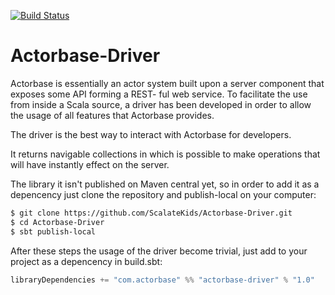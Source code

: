 [![Build Status](https://travis-ci.org/ScalateKids/Actorbase-Driver.svg?branch=master)](https://travis-ci.org/ScalateKids/Actorbase-Client)

# Actorbase-Driver

Actorbase is essentially an actor system built upon a server component that
exposes some API forming a REST- ful web service. To facilitate the use from
inside a Scala source, a driver has been developed in order to allow the usage
of all features that Actorbase provides.

The driver is the best way to interact with Actorbase for developers.

It returns navigable collections in which is possible to make operations that
will have instantly effect on the server.

The library it isn't published on Maven central yet, so in order to add it as a
depencency just clone the repository and publish-local on your computer:
```sh
$ git clone https://github.com/ScalateKids/Actorbase-Driver.git
$ cd Actorbase-Driver
$ sbt publish-local
```
After these steps the usage of the driver become trivial, just add to your
project as a depencency in build.sbt:
```scala
libraryDependencies += "com.actorbase" %% "actorbase-driver" % "1.0"
```

